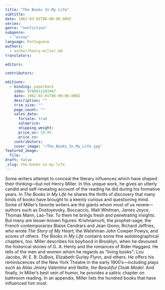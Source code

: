 ```yaml
---
title: "The Books In My Life"
subtitle:
date: 1962-03-01T06:00:00.000Z
series:
genre: "nonfiction"
subgenre:
  - "essay"
language: Portuguese
authors:
  - author/henry-miller.md
translators:

editors:

contributors:

editions:
  - binding: paperback
    isbn: 9780811201087
    date: 1962-03-01T06:00:00.000Z
    description: ""
    trim_size: ""
    page_count: ""
    sales_data:
      forsale: true
      saleprice:
      shipping_weight:
      price_us: 19.95
      price_cn:
    contributors:
    cover_image: "/The_Books_In_My_Life.jpg"
featured_image:
  file:
draft: false
_slug: the-books-in-my-life
---
```


Some writers attempt to conceal the literary influences which have shaped their thinking––but not Henry Miller. In this unique work, he gives an utterly candid and self-revealing account of the reading he did during his formative years. In _The Books in My Life_ he shares the thrills of discovery that many kinds of books have brought to a keenly curious and questioning mind. Some of Miller’s favorite writers are the giants whom most of us revere––authors such as Dostoyevsky, Boccaccio, Walt Whitman, James Joyce, Thomas Mann, Lao-Tse. To them he brings fresh and penetrating insights. But many are lesser-known figures: Krishnamurti, the prophet-sage; the French contemporaries Blaise Cendrars and Jean Giono; Richard Jeffries, who wrote _The Story of My Heart_; the Welshman John Cowper Powys; and scores of others. _The Books in My Life_ contains some fine autobiographical chapters, too. Miller describes his boyhood in Brooklyn, when he devoured the historical stories of G. A. Henty and the romances of Rider Haggard. He tells of the men and women whom he regards as "living books": Lou Jacobs, W. E. B. DuBois, Elizabeth Gurley Flynn, and others. He offers his reminiscences of the New York Theatre in the early 1900’s––including plays such as _Alias Jimmy Valentine_ and _Nellie, the Beautiful Cloak Model_. And finally, in Miller’s best vein of humor, he provides a satiric chapter on bathroom reading. In an appendix, Miller lists the hundred books that have influenced him most.

